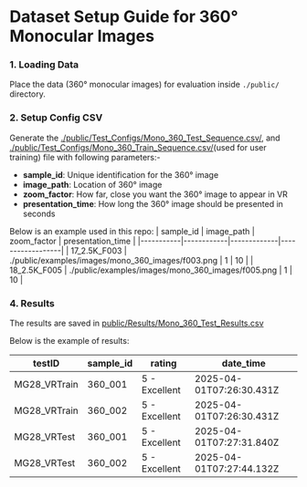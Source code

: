 # Dataset Setup Guide for 360° Monocular Images

### 1. Loading Data
Place the data (360° monocular images) for evaluation inside `./public/` directory.

### 2. Setup Config CSV
Generate the [./public/Test_Configs/Mono_360_Test_Sequence.csv/](./../../public/Test_Configs/Mono_360_Test_Sequence.csv), and [./public/Test_Configs/Mono_360_Train_Sequence.csv/](./../../public/Test_Configs/Mono_360_Train_Sequence.csv)(used for user training) file with following parameters:-

* **sample_id**: Unique identification for the 360° image
* **image_path**: Location of 360° image
* **zoom_factor**: How far, close you want the 360° image to appear in VR
* **presentation_time**: How long the 360° image should be presented in seconds

Below is an example used in this repo:
| sample_id | image_path | zoom_factor | presentation_time |
|-----------|------------|-------------|------------------|
| 17_2.5K_F003 | ./public/examples/images/mono_360_images/f003.png | 1 | 10 |
| 18_2.5K_F005 | ./public/examples/images/mono_360_images/f005.png | 1 | 10 |

### 4. Results

The results are saved in [public/Results/Mono_360_Test_Results.csv](./../../public/Results/Mono_360_Test_Results.csv)

Below is the example of results:

| testID | sample_id | rating | date_time |
|--------|-----------|---------|-----------|
| MG28_VRTrain | 360_001 | 5 - Excellent | 2025-04-01T07:26:30.431Z |
| MG28_VRTrain | 360_002 | 5 - Excellent | 2025-04-01T07:26:30.431Z |
| MG28_VRTest | 360_001 | 5 - Excellent | 2025-04-01T07:27:31.840Z |
| MG28_VRTest | 360_002 | 5 - Excellent | 2025-04-01T07:27:44.132Z |

